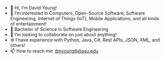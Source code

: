 - 👋 Hi, I’m David Young!
- 👀 I’m interested in Computers, Open-Source Software, Software Engineering, Internet of Things (IoT), Mobile Applications, and all kinds of entertainment!
- 📜 Bachelor of Science in Software Engineering
- 💞️ I’m looking to collaborate on just about anything!
- ⚙ I have experience with Python, Java, C#, Rest APIs, JSON, XML, and others!
- 📫 How to reach me: dmyoung9@asu.edu

<!---
dmyoung9/dmyoung9 is a ✨ special ✨ repository because its `README.md` (this file) appears on your GitHub profile.
You can click the Preview link to take a look at your changes.
--->

